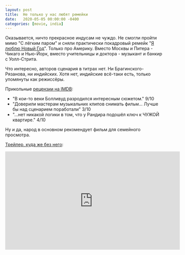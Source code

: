 ```yaml
---
layout: post
title:  Не только у нас любят ремейки
date:   2020-05-05 00:00:00 -0400
categories: [movie, india]
---
```


Оказывается, ничто прекрасное индусам не чуждо. Не смогли пройти мимо "С лёгким паром" и сняли практически покадровый ремейк "[Я люблю Новый Год](https://www.imdb.com/title/tt2708644)". Только про Америку. Вместо Москвы и Питера - Чикаго и Нью-Йорк, вместо учительницы и доктора - музыкант и банкир с Уолл-Стрита.

Что интересно, авторов сценария в титрах нет. Ни Брагинского-Рязанова, ни индийских. Хотя нет, индийские всё-таки есть, только упомянуты как режиссёры.

Прикольные [рецензии на IMDB](https://www.imdb.com/title/tt2708644/reviews):

* "В кои-то веки Болливуд разродился интересным сюжетом." 9/10
* "Доверили мастерам музыкальних клипов снимать фильм... Лучше бы над сценарием поработали" 3/10
* "...нет никакой логики в том, что у Рандира подошёл ключ к ЧУЖОЙ квартире." 4/10

Ну и да, народ в основном рекомендует фильм для семейного просмотра.

[Трейлер, куда же без него](https://www.youtube.com/watch?v=mxXF5kOVlH4):

<iframe width="560" height="315" src="https://www.youtube.com/embed/mxXF5kOVlH4?controls=0" frameborder="0" allow="accelerometer; autoplay; encrypted-media; gyroscope; picture-in-picture" allowfullscreen></iframe>
